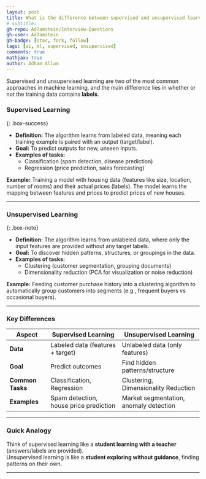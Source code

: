 ```yaml
---
layout: post
title: What is the difference between supervised and unsupervised learning?
# subtitle:  
gh-repo: Ad7amstein/Interview-Questions
gh-user: Ad7amstein
gh-badge: [star, fork, follow]
tags: [ai, ml, supervised, unsupervised]
comments: true
mathjax: true
author: Adham Allam
---
```


Supervised and unsupervised learning are two of the most common approaches in machine learning, and the main difference lies in whether or not the training data contains **labels**.

### Supervised Learning  

{: .box-success}  

- **Definition:** The algorithm learns from labeled data, meaning each training example is paired with an output (target/label).  
- **Goal:** To predict outputs for new, unseen inputs.  
- **Examples of tasks:**  
  - Classification (spam detection, disease prediction)  
  - Regression (price prediction, sales forecasting)  

**Example:** Training a model with housing data (features like size, location, number of rooms) and their actual prices (labels). The model learns the mapping between features and prices to predict prices of new houses.  

---

### Unsupervised Learning  

{: .box-note}  

- **Definition:** The algorithm learns from unlabeled data, where only the input features are provided without any target labels.  
- **Goal:** To discover hidden patterns, structures, or groupings in the data.  
- **Examples of tasks:**  
  - Clustering (customer segmentation, grouping documents)  
  - Dimensionality reduction (PCA for visualization or noise reduction)  

**Example:** Feeding customer purchase history into a clustering algorithm to automatically group customers into segments (e.g., frequent buyers vs occasional buyers).  

---

### Key Differences  

| Aspect              | Supervised Learning                          | Unsupervised Learning                     |
|---------------------|----------------------------------------------|-------------------------------------------|
| **Data**            | Labeled data (features + target)             | Unlabeled data (only features)             |
| **Goal**            | Predict outcomes                            | Find hidden patterns/structure             |
| **Common Tasks**    | Classification, Regression                   | Clustering, Dimensionality Reduction       |
| **Examples**        | Spam detection, house price prediction       | Market segmentation, anomaly detection     |

---

### Quick Analogy

Think of supervised learning like a **student learning with a teacher** (answers/labels are provided).  
Unsupervised learning is like a **student exploring without guidance**, finding patterns on their own.  

---

